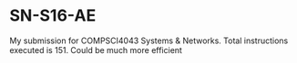 # SN-S16-AE
My submission for COMPSCI4043 Systems &amp; Networks. Total instructions executed is 151. Could be much more efficient
